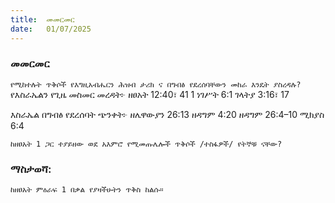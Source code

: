 ```yaml
---
title:  መመርመር
date:   01/07/2025
---
```


### መመርመር

`የሚከተሉት ጥቅሶች የእግዚአብሔርን ሕዝብ ታሪክ ና በግብፅ የደረሰባቸውን መከራ እንዴት ያስረዳሉ?`
የእስራኤልን የጊዜ መስመር መረዳት፦
ዘፀአት 12:40፣ 41
1 ነገሥት 6:1
ገላትያ 3:16፣ 17

እስራኤል በግብፅ የደረሰባት ጭንቀት፦
ዘሌዋውያን 26:13
ዘዳግም 4:20
ዘዳግም 26:4–10
ሚክያስ 6:4

`ከዘፀአት 1 ጋር ተያይዘው ወደ አእምሮ የሚመጡሌሎች ጥቅሶች /ተስፋዎች/ የትኞቹ ናቸው?`

### ማስታወሻ:

`ከዘፀአት ምዕራፍ 1 በቃል የያዛችሁትን ጥቅስ ከልሱ።`

